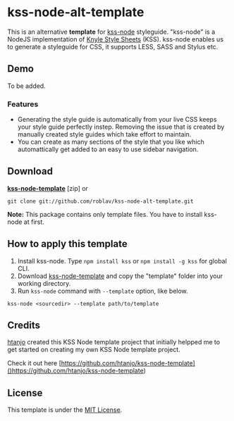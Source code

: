 kss-node-alt-template
=====================

This is an alternative **template** for [kss-node](https://github.com/hughsk/kss-node) styleguide.
"kss-node" is a NodeJS implementation of [Knyle Style Sheets](https://github.com/kneath/kss) (KSS).
kss-node enables us to generate a styleguide for CSS, it supports LESS, SASS and Stylus etc.

Demo
----
To be added.

### Features
* Generating the style guide is automatically from your live CSS keeps your style guide perfectly instep. Removing the issue that is created by manually created style guides which take effort to maintain.
* You can create as many sections of the style that you like which automattically get added to an easy to use sidebar navigation.


Download
--------
**[kss-node-template](https://github.com/roblav/kss-node-alt-template/archive/master.zip)** [zip] or

```
git clone git://github.com/roblav/kss-node-alt-template.git
```

**Note:** This package contains only template files.
You have to install kss-node at first.


How to apply this template
--------------------------
1. Install kss-node. Type `npm install kss` or `npm install -g kss` for global CLI.
2. Download [kss-node-template](https://github.com/roblav/kss-node-alt-template/archive/master.zip) and copy the "template" folder into your working directory.
3. Run `kss-node` command with `--template` option, like below.

```
kss-node <sourcedir> --template path/to/template
```

Credits
--------------------------

[htanjo](https://github.com/htanjo) created this KSS Node template project that initially helpped me to get started on creating my own KSS Node template project.

Check it out here [https://github.com/htanjo/kss-node-template]()https://github.com/htanjo/kss-node-template)

License
-------
This template is under the [MIT License](https://github.com/roblav/kss-node-alt-template/blob/master/LICENSE).
